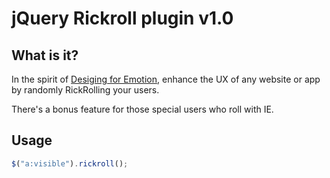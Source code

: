 # jQuery Rickroll plugin v1.0

## What is it?
In the spirit of [Desiging for Emotion](http://www.abookapart.com/products/designing-for-emotion), enhance the UX of any website or app by randomly RickRolling your users.

There's a bonus feature for those special users who roll with IE.

## Usage
```js
$("a:visible").rickroll();
```
